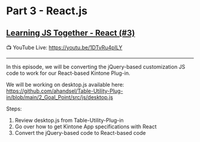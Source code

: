 # Part 3 - React.js

## [Learning JS Together - React (#3)](https://www.youtube.com/watch?v=1DTvRu4pILY)

📺 YouTube Live: <https://youtu.be/1DTvRu4pILY>

---

In this episode, we will be converting the jQuery-based customization JS code to work for our React-based Kintone Plug-in.

We will be working on desktop.js available here:
<https://github.com/ahandsel/Table-Utility-Plug-in/blob/main/2_Goal_Point/src/js/desktop.js>

Steps:
1. Review desktop.js from Table-Utility-Plug-in
2. Go over how to get Kintone App specifications with React
3. Convert the jQuery-based code to React-based code
